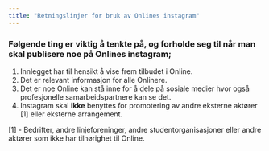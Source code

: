 ```yaml
---
title: "Retningslinjer for bruk av Onlines instagram"
---
```


### Følgende ting er viktig å tenkte på, og forholde seg til når man skal publisere noe på Onlines instagram;

1. Innlegget har til hensikt å vise frem tilbudet i Online.
2. Det er relevant informasjon for alle Onlinere.  
3. Det er noe Online kan stå inne for å dele på sosiale medier hvor også profesjonelle samarbeidspartnere kan se det.
4. Instagram skal **ikke** benyttes for promotering av andre eksterne aktører [1] eller eksterne arrangement.

[1] - Bedrifter, andre linjeforeninger, andre studentorganisasjoner eller andre aktører som ikke har tilhørighet til Online.